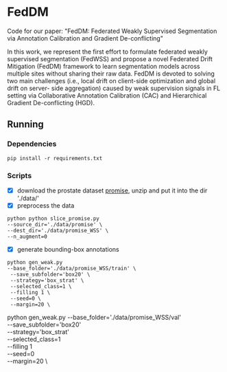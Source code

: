 # FedDM

Code for our paper: "FedDM: Federated Weakly Supervised Segmentation via Annotation Calibration and Gradient De-conflicting"

In this work, we represent the first effort to formulate federated weakly supervised segmentation (FedWSS) and propose a novel Federated Drift Mitigation (FedDM) framework to learn segmentation models across multiple sites without sharing their raw data. FedDM is devoted to solving two main challenges (i.e., local drift on client-side optimization and global drift on server- side aggregation) caused by weak supervision signals in FL setting via Collaborative Annotation Calibration (CAC) and Hierarchical Gradient De-conflicting (HGD).

## Running
### Dependencies
```
pip install -r requirements.txt
```
### Scripts

- [x] download the prostate dataset [promise](https://promise12.grand-challenge.org/), unzip and put it into the dir './data/'
- [x] preprocess the data 
```
python python slice_promise.py 
--source_dir='./data/promise' \
--dest_dir='./data/promise_WSS' \
--n_augment=0
```
- [x] generate bounding-box annotations
```
python gen_weak.py 
--base_folder='./data/promise_WSS/train' \
 --save_subfolder='box20' \
 --strategy='box_strat' \
 --selected_class=1 \
 --filling 1 \
 --seed=0 \
 --margin=20 \
```
python gen_weak.py --base_folder='./data/promise_WSS/val' \
 --save_subfolder='box20' \
 --strategy='box_strat' \
 --selected_class=1 \
 --filling 1 \
 --seed=0 \
 --margin=20 \
```

```

